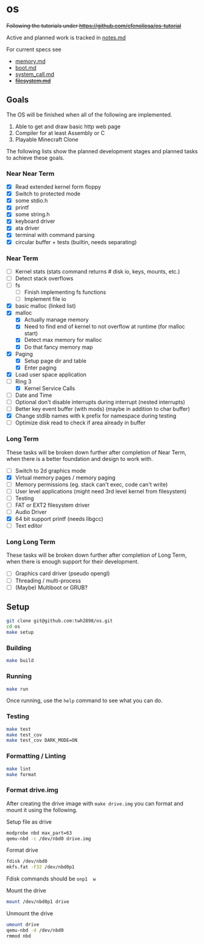 # os

~~Following the tutorials under https://github.com/cfenollosa/os-tutorial~~

Active and planned work is tracked in [notes.md](notes.md)

For current specs see

- [memory.md](design/memory.md)
- [boot.md](design/boot.md)
- [system_call.md](design/system_call.md)
- ~~[filesystem.md](design/filesystem.md)~~

## Goals

The OS will be finished when all of the following are implemented.

1. Able to get and draw basic http web page
2. Compiler for at least Assembly or C
3. Playable Minecraft Clone

The following lists show the planned development stages and planned tasks to
achieve these goals.

### Near Near Term

- [x] Read extended kernel form floppy
- [x] Switch to protected mode
- [x] some stdio.h
- [x] printf
- [x] some string.h
- [x] keyboard driver
- [x] ata driver
- [x] terminal with command parsing
- [x] circular buffer + tests (builtin, needs separating)

### Near Term

- [ ] Kernel stats (stats command returns # disk io, keys, mounts, etc.)
- [ ] Detect stack overflows
- [ ] fs
  - [ ] Finish implementing fs functions
  - [ ] Implement file io
- [x] basic malloc (linked list)
- [x] malloc
  - [x] Actually manage memory
  - [x] Need to find end of kernel to not overflow at runtime (for malloc start)
  - [x] Detect max memory for malloc
  - [x] Do that fancy memory map
- [x] Paging
  - [x] Setup page dir and table
  - [x] Enter paging
- [x] Load user space application
- [ ] Ring 3
  - [x] Kernel Service Calls
- [ ] Date and Time
- [ ] Optional don't disable interrupts during interrupt (nested interrupts)
- [ ] Better key event buffer (with mods) (maybe in addition to char buffer)
- [x] Change stdlib names with k prefix for namespace during testing
- [ ] Optimize disk read to check if area already in buffer

### Long Term

These tasks will be broken down further after completion of Near Term, when
there is a better foundation and design to work with.

- [ ] Switch to 2d graphics mode
- [x] Virtual memory pages / memory paging
- [ ] Memory permissions (eg. stack can't exec, code can't write)
- [ ] User level applications (might need 3rd level kernel from filesystem)
- [ ] Testing
- [ ] FAT or EXT2 filesystem driver
- [ ] Audio Driver
- [x] 64 bit support printf (needs libgcc)
- [ ] Text editor

### Long Long Term

These tasks will be broken down further after completion of Long Term, when
there is enough support for their development.

- [ ] Graphics card driver (pseudo opengl)
- [ ] Threading / multi-process
- [ ] (Maybe) Multiboot or GRUB?

## Setup

```sh
git clone git@github.com:twh2898/os.git
cd os
make setup
```

### Building

```sh
make build
```

### Running

```sh
make run
```

Once running, use the `help` command to see what you can do.

### Testing

```sh
make test
make test_cov
make test_cov DARK_MODE=ON
```

### Formatting / Linting

```sh
make lint
make format
```

### Format drive.img

After creating the drive image with `make drive.img` you can format and mount it
using the following.

Setup file as drive

```sh
modprobe nbd max_part=63
qemu-nbd -c /dev/nbd0 drive.img
```

Format drive

```sh
fdisk /dev/nbd0
mkfs.fat -F32 /dev/nbd0p1
```

Fdisk commands should be `onp1  w`

Mount the drive

```sh
mount /dev/nbd0p1 drive
```

Unmount the drive

```sh
umount drive
qemu-nbd -d /dev/nbd0
rmmod nbd
```
